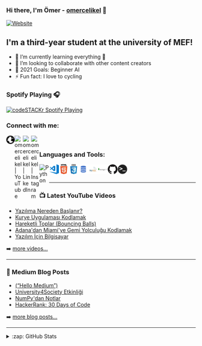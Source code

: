 ### Hi there, I'm Ömer - [omercelikel][website] 👋

[![Website](https://img.shields.io/website?label=omercelikel.com&style=for-the-badge&url=https%3A%2F%2Fomercelikel.com)](https://omercelikel.com)


## I'm a third-year student at the university of MEF!

- 🌱 I’m currently learning everything 🤣
- 👯 I’m looking to collaborate with other content creators
- 🥅 2021 Goals: Beginner AI
- ⚡ Fun fact: I love to cycling 

### Spotify Playing 🎧

[<img src="https://now-playing-codestackr.vercel.app/api/spotify-playing" alt="codeSTACKr Spotify Playing" width="350" />](https://open.spotify.com/track/0y1QJc3SJVPKJ1OvFmFqe6?si=2a11bbfc9cc14e11)

### Connect with me:

[<img align="left" alt="omercelikel.com" width="22px" src="https://raw.githubusercontent.com/iconic/open-iconic/master/svg/globe.svg" />][website]
[<img align="left" alt="omercelikel | YouTube" width="22px" src="https://cdn.jsdelivr.net/npm/simple-icons@v3/icons/youtube.svg" />][youtube]

[<img align="left" alt="omercelikel | LinkedIn" width="22px" src="https://cdn.jsdelivr.net/npm/simple-icons@v3/icons/linkedin.svg" />][linkedin]
[<img align="left" alt="omercelikel | Instagram" width="22px" src="https://cdn.jsdelivr.net/npm/simple-icons@v3/icons/instagram.svg" />][instagram]

<br />

### Languages and Tools:
[<img align="left" alt="Python" width="26px" src="https://raw.githubusercontent.com/github/explore/80688e429a7d4ef2fca1e82350fe8e3517d3494d/topics/python/pyton.png" />][cssplaylist]



[<img align="left" alt="Visual Studio Code" width="26px" src="https://raw.githubusercontent.com/github/explore/80688e429a7d4ef2fca1e82350fe8e3517d3494d/topics/visual-studio-code/visual-studio-code.png" />][webdevplaylist]
[<img align="left" alt="HTML5" width="26px" src="https://raw.githubusercontent.com/github/explore/80688e429a7d4ef2fca1e82350fe8e3517d3494d/topics/html/html.png" />][webdevplaylist]

[<img align="left" alt="CSS3" width="26px" src="https://raw.githubusercontent.com/github/explore/80688e429a7d4ef2fca1e82350fe8e3517d3494d/topics/css/css.png" />][cssplaylist]


[<img align="left" alt="SQL" width="26px" src="https://raw.githubusercontent.com/github/explore/80688e429a7d4ef2fca1e82350fe8e3517d3494d/topics/sql/sql.png" />][webdevplaylist]

[<img align="left" alt="MySQL" width="26px" src="https://raw.githubusercontent.com/github/explore/80688e429a7d4ef2fca1e82350fe8e3517d3494d/topics/mysql/mysql.png" />][webdevplaylist]

[<img align="left" alt="MongoDB" width="26px" src="https://raw.githubusercontent.com/github/explore/80688e429a7d4ef2fca1e82350fe8e3517d3494d/topics/mongodb/mongodb.png" />][webdevplaylist]

[<img align="left" alt="GitHub" width="26px" src="https://raw.githubusercontent.com/github/explore/78df643247d429f6cc873026c0622819ad797942/topics/github/github.png" />][webdevplaylist]

[<img align="left" alt="Terminal" width="26px" src="https://raw.githubusercontent.com/github/explore/80688e429a7d4ef2fca1e82350fe8e3517d3494d/topics/terminal/terminal.png" />][webdevplaylist]

<br />
<br />

---

### 📺 Latest YouTube Videos

<!-- YOUTUBE:START -->
- [Yazılıma Nereden Başlanır?](https://www.youtube.com/watch?v=YmbC2ewg0OU)
- [Kurye Uygulaması Kodlamak](https://www.youtube.com/watch?v=uWpBMWcPMJk)
- [Hareketli Toplar (Bouncing Balls)](https://www.youtube.com/watch?v=yR3QtTd9f70)
- [Adana'dan Miami'ye Gemi Yolculuğu Kodlamak](https://www.youtube.com/watch?v=yJq_3f1ioso)
- [Yazılım İçin Bilgisayar](https://www.youtube.com/watch?v=rSlsiQ0Um8g)
<!-- YOUTUBE:END -->

➡️ [more videos...](https://youtube.com/OmerCelikel)

---

### 📕 Medium Blog Posts

<!-- BLOG-POST-LIST:START -->
- [(“Hello Medium”)](https://celikelomer.medium.com/hello-medium-206e05026067)
- [University4Society Etkinliği](https://celikelomer.medium.com/university4society-etkinli%C4%9Fi-93c30e79e52f)
- [NumPy'dan Notlar](https://celikelomer.medium.com/numpydan-notlar-42448016d0fe)
- [HackerRank: 30 Days of Code ](https://celikelomer.medium.com/hackerrank-30-days-of-code-day-1-data-types-28b5a467d05)
<!-- BLOG-POST-LIST:END -->

➡️ [more blog posts...](https://celikelomer.medium.com/)

---

<details>
  <summary>:zap: GitHub Stats</summary>

  <img align="left" alt="Omer's GitHub Stats" src="https://github-readme-stats.codestackr.vercel.app/api?username=OmerCelikel&show_icons=true&hide_border=true" />

</details>

[website]: https://omercelikel.com


[youtube]: https://youtube.com/OmerCelikel

[instagram]: https://instagram.com/celikelomerr

[linkedin]: https://linkedin.com/in/omer-celikel
[webdevplaylist]: https://www.youtube.com/playlist?list=PLkwxH9e_vrAJ0WbEsFA9W3I1W-g_BTsbt
[cssplaylist]: https://www.youtube.com/playlist?list=PLkwxH9e_vrALSdvZuEh6gqQdmDoDIoqz4
